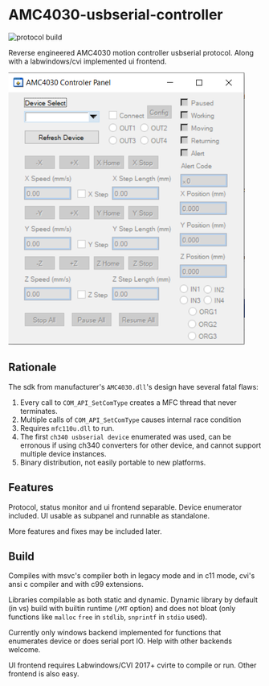 # AMC4030-usbserial-controller
![protocol build](https://github.com/shangjiaxuan/AMC4030-usbserial-controller/actions/workflows/publish.yml/badge.svg)

Reverse engineered AMC4030 motion controller usbserial protocol. Along with a labwindows/cvi implemented ui frontend.

![CVI Frontend Image](img/cvi_panel.PNG)

## Rationale
The sdk from manufacturer's `AMC4030.dll`'s design have several fatal flaws:

1. Every call to `COM_API_SetComType` creates a MFC thread that never terminates.
2. Multiple calls of `COM_API_SetComType` causes internal race condition
3. Requires `mfc110u.dll` to run.
4. The first `ch340 usbserial device` enumerated was used, can be erronous if using ch340 converters for other device, 
and cannot support multiple device instances.
5. Binary distribution, not easily portable to new platforms.

## Features
Protocol, status monitor and ui frontend separable. Device enumerator included. UI usable as subpanel and runnable as standalone.

More features and fixes may be included later.

## Build
Compiles with msvc's compiler both in legacy mode and in c11 mode, cvi's ansi c compiler and with c99 extensions.

Libraries compilable as both static and dynamic. Dynamic library by default (in vs) build with builtin runtime (`/MT` option) 
and does not bloat (only functions like `malloc` `free` in `stdlib`, `snprintf` in `stdio` used).

Currently only windows backend implemented for functions that enumerates device or does serial port IO. Help with other backends 
welcome.

UI frontend requires Labwindows/CVI 2017+ cvirte to compile or run. Other frontend is also easy.

